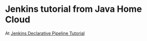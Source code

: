 # Jenkins tutorial from Java Home Cloud

At [Jenkins Declarative Pipeline Tutorial](https://www.youtube.com/playlist?list=PLH1ul2iNXl7uHUaB1iaXf_lHb7tQDh7Tt)